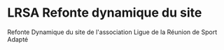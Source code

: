 # LRSA Refonte dynamique du site

Refonte Dynamique du site de l'association Ligue de la Réunion de Sport Adapté